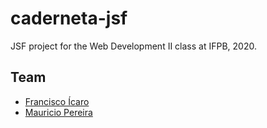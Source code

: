 # caderneta-jsf
JSF project for the Web Development II class at IFPB, 2020.

## Team

- [Francisco Ícaro](https://github.com/fricaro)
- [Mauricio Pereira](https://github.com/mauriciopcj)

